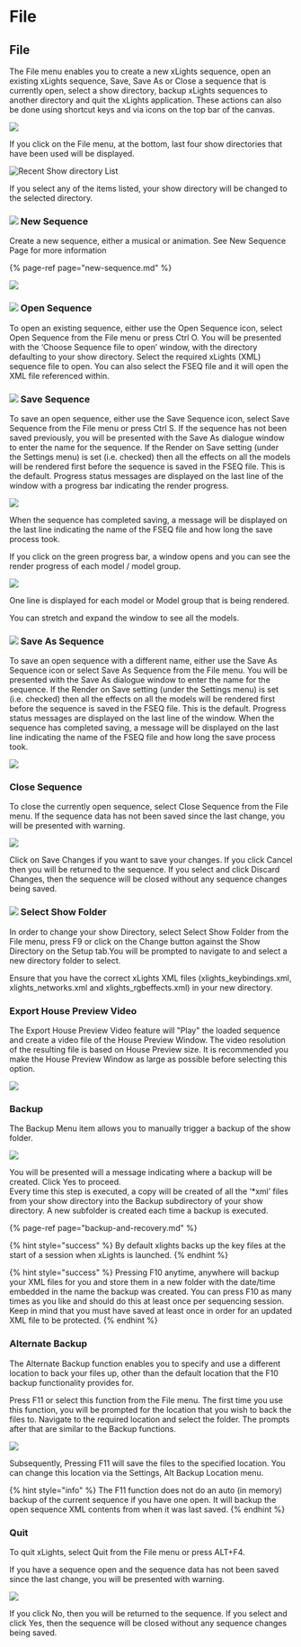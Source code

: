 # File

## File

The File menu enables you to create a new xLights sequence, open an existing xLights sequence, Save, Save As or Close a sequence that is currently open, select a show directory, backup xLights sequences to another directory and quit the xLights application. These actions can also be done using shortcut keys and via icons on the top bar of the canvas.

![](../../../.gitbook/assets/file-icons.JPG)

If you click on the File menu, at the bottom, last four show directories that have been used will be displayed.

![Recent Show directory List](../../../.gitbook/assets/image%20%28456%29.png)

If you select any of the items listed, your show directory will be changed to the selected directory.

### ![](../../../.gitbook/assets/new-seq-icon.JPG) New Sequence

Create a new sequence, either a musical or animation. See New Sequence Page for more information

{% page-ref page="new-sequence.md" %}

![](https://lh5.googleusercontent.com/qyXD1YaXRWTasP70uLegmuhm8C-T9itwNjo4-FkGnidvmLdau9QQDBDxf_lRBIUHKibhKXVGDW9LxlIcn3waWCR1mEcWcUDmxKlI6Ma6JHrUHLuRFBx1oOlTQ9LFaOw-5X2yU2LB)

### ![](../../../.gitbook/assets/open-seq-icon.JPG) Open Sequence

To open an existing sequence, either use the Open Sequence icon, select Open Sequence from the File menu or press Ctrl O.  You will be presented with the ‘Choose Sequence file to open’ window, with the directory defaulting to your show directory.  Select the required xLights \(XML\) sequence file to open. You can also select the FSEQ file and it will open the XML file referenced within.

### ![](../../../.gitbook/assets/save-seq-icon.JPG) Save Sequence

To save an open sequence, either use the Save Sequence icon, select Save Sequence from the File menu or press Ctrl S.  If the sequence has not been saved previously, you will be presented with the Save As dialogue window to enter the name for the sequence.  If the Render on Save setting \(under the Settings menu\) is set \(i.e. checked\) then all the effects on all the models will be rendered first before the sequence is saved in the FSEQ file. This is the default.  Progress status messages are displayed on the last line of the window with a progress bar indicating the render progress.

![](https://lh6.googleusercontent.com/XdorBo_jMjRBVLxsXQjZcniuopWa_2AmoKz18QLEITefXPqyaTnxJVJf06Bx8F7WHKIBILhrl02UCfbmjr0VyZfoIVGXNMMf0lfKZBKevy19iWwPhaHuRQVL81-siV36P27rXQ3t)

When the sequence has completed saving, a message will be displayed on the last line indicating the name of the FSEQ file and how long the save process took.

If you click on the green progress bar, a window opens and you can see the render progress of each model / model group.

![](https://lh4.googleusercontent.com/473Yghbd6zklRFXzsAQB5o8nrtS4OpQCLlFMhNc5pvfjsLwo_mf8HOtk0F-wk9Rq8kl-jPSZsaqD9FSz9-V-tbTTyaHHg0ToOSPfHDFCiAGFUIKwcHJqi1ZpUl_XQa9afGR1R94R)

One line is displayed for each model or Model group that is being rendered.

You can stretch and expand the window to see all the models.

### ![](../../../.gitbook/assets/saveas-seq-icon.JPG) Save As Sequence

To save an open sequence with a different name, either use the Save As Sequence icon or select Save As Sequence from the File menu.  You will be presented with the Save As dialogue window to enter the name for the sequence. If the Render on Save setting \(under the Settings menu\) is set \(i.e. checked\) then all the effects on all the models will be rendered first before the sequence is saved in the FSEQ file. This is the default.  Progress status messages are displayed on the last line of the window. When the sequence has completed saving, a message will be displayed on the last line indicating the name of the FSEQ file and how long the save process took.

![](https://lh5.googleusercontent.com/CMIxBkjv8lszeDMpF5uho5zzSLKbwoUTf9jWMZEi1JukbOr_uXHDRCdlG68WWcIuwDtZrIXpmcT4U2IziKDbz21WmsYY4Gedu9edqC-oc3tIpvUA2jl5ovjtJop7X4rxDr-Yzfwk)

### Close Sequence

To close the currently open sequence, select Close Sequence from the File menu.  If the sequence data has not been saved since the last change, you will be presented with warning.

![](https://lh5.googleusercontent.com/b48_Ioe-qDn8JtZ5y3L06TS7EMIlVHLwmtUmX_MgkJEZdg3aKNODtC8YD-17Frzw7OL8gC7jW6vJGOySgALafvbCKamUAgXiYpA_4qyHjkRoEhvwVfUv8J-ext88QyY_41EmtItW)

Click on Save Changes if you want to save your changes. If you click Cancel then you will be returned to the sequence. If you select and click Discard Changes, then the sequence will be closed without any sequence changes being saved.

### ![](../../../.gitbook/assets/show-directory-icon.JPG) Select Show Folder

In order to change your show Directory, select Select Show Folder from the File menu, press F9 or click on the Change button against the Show Directory on the Setup tab.You will be prompted to navigate to and select a new directory folder to select.

Ensure that you have the correct xLights XML files \(xlights\_keybindings.xml, xlights\_networks.xml and xlights\_rgbeffects.xml\) in your new directory.

### Export House Preview Video

The Export House Preview Video feature will "Play" the loaded sequence and create a video file of the House Preview Window. The video resolution of the resulting file is based on House Preview size. It is recommended you make the House Preview Window as large as possible before selecting this option. 

![](../../../.gitbook/assets/image%20%28560%29.png)

### Backup

The Backup Menu item allows you to manually trigger a backup of the show folder.

![](../../../.gitbook/assets/image%20%28315%29.png)

You will be presented will a message indicating where a backup will be created. Click Yes to proceed.  
Every time this step is executed, a copy will be created of all the ‘\*xml’ files from your show directory into the Backup subdirectory of your show directory.  A new subfolder is created each time a backup is executed.

{% page-ref page="backup-and-recovery.md" %}

{% hint style="success" %}
By default xlights backs up the key files at the start of a session when xLights is launched. 
{% endhint %}

{% hint style="success" %}
Pressing F10 anytime, anywhere will backup your XML files for you and store them in a new folder with the date/time embedded in the name the backup was created. You can press F10 as many times as you like and should do this at least once per sequencing session.  Keep in mind that you must have saved at least once in order for an updated XML file to be protected.
{% endhint %}

### Alternate Backup

The Alternate Backup function enables you to specify and use a different location to back your files up, other than the default location that the F10 backup functionality provides for.  

Press F11 or select this function from the File menu. The first time you use this function, you will be prompted for the location that you wish to back the files to.  Navigate to the required location and select the folder. The prompts after that are similar to the Backup functions.

![](../../../.gitbook/assets/image%20%28684%29.png)

Subsequently, Pressing F11 will save the files to the specified location.  You can change this location via the Settings, Alt Backup Location menu.

{% hint style="info" %}
The F11 function does not do an auto \(in memory\) backup of the current sequence if you have one open. It will backup the open sequence XML contents from when it was last saved.
{% endhint %}

### Quit

To quit xLights, select Quit from the File menu or press ALT+F4.

If you have a sequence open and the sequence data has not been saved since the last change, you will be presented with warning.

![](https://lh6.googleusercontent.com/Jitn-xdayj3VyvI8VUaiFPkA2fh4m_UngTNOAeYjT3Zhuw1YY4JWxlbDUQVPwANatRUzzW1XtmGNzbeAMSUokIjQVjHROQUsJMWNxEyCmTYc_Y3lchMs2-9paEEA4R-vC3Ovk4vn)

If you click No, then you will be returned to the sequence. If you select and click Yes, then the sequence will be closed without any sequence changes being saved.

